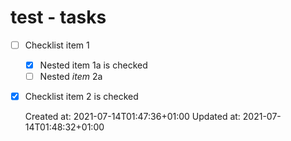 # test - tasks

*   [ ] Checklist item 1
    *   [x] Nested item 1a is checked
    *   [ ] Nested <i>item</i> 2a
*   [x] Checklist item 2 is checked

    Created at: 2021-07-14T01:47:36+01:00
    Updated at: 2021-07-14T01:48:32+01:00

